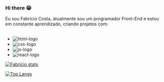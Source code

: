 ### Hi there 😁

Eu sou Fabrício Costa, atualmente sou um programador Front-End e estou em constante aprendizado, criando projetos com:
<br>
<br>

- <img src="https://img.shields.io/badge/HTML5-E34F26?style=for-the-badge&logo=html5&logoColor=white" alt= html-logo />
- <img src="https://img.shields.io/badge/CSS3-1572B6?style=for-the-badge&logo=css3&logoColor=white" alt= css-logo /> 

- <img src="https://img.shields.io/badge/JavaScript-F7DF1E?style=for-the-badge&logo=javascript&logoColor=black" alt= js-logo />
- <img src="https://img.shields.io/badge/React-20232A?style=for-the-badge&logo=react&logoColor=61DAFB" alt= react-logo />

[![Fabrício stats](https://github-readme-stats.vercel.app/api?username=FabricioCosta01)](https://github.com/anuraghazra/github-readme-stats)

[![Top Langs](https://github-readme-stats.vercel.app/api/top-langs/?username=FabricioCosta01)](https://github.com/anuraghazra/github-readme-stats)


<!--
**FabricioCosta01/FabricioCosta01** is a ✨ _special_ ✨ repository because its `README.md` (this file) appears on your GitHub profile.

Here are some ideas to get you started:

- 🔭 I’m currently working on ...
- 🌱 I’m currently learning ...
- 👯 I’m looking to collaborate on ...
- 🤔 I’m looking for help with ...
- 💬 Ask me about ...
- 📫 How to reach me: ...
- 😄 Pronouns: ...
- ⚡ Fun fact: ...
-->
